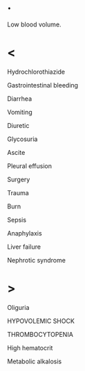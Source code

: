 # .

Low blood volume.

# <

Hydrochlorothiazide

Gastrointestinal bleeding

Diarrhea

Vomiting

Diuretic

Glycosuria

Ascite

Pleural effusion

Surgery

Trauma

Burn

Sepsis

Anaphylaxis

Liver failure

Nephrotic syndrome

# >

Oliguria

HYPOVOLEMIC SHOCK

THROMBOCYTOPENIA

High hematocrit

Metabolic alkalosis

